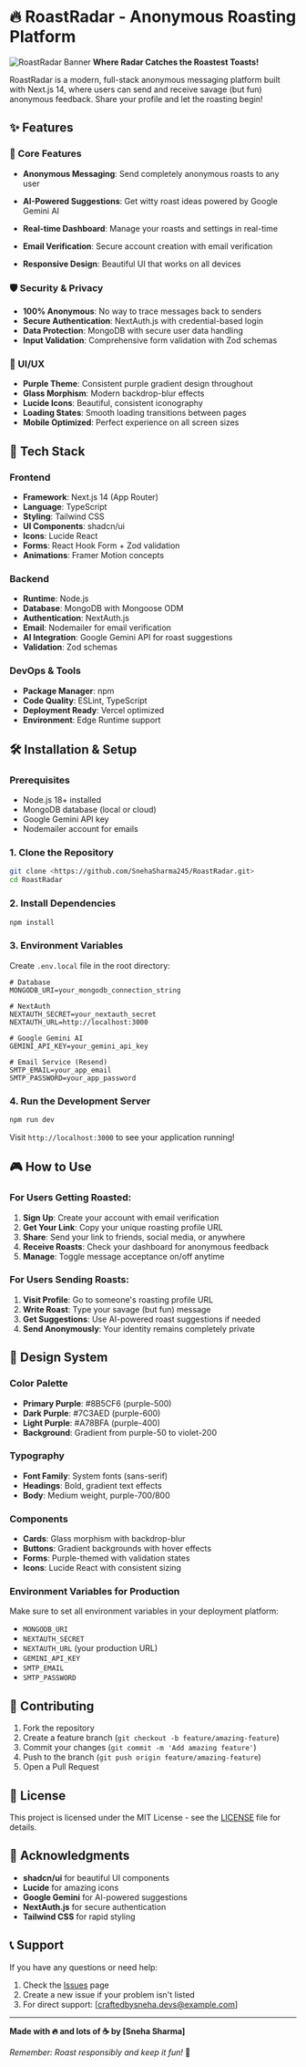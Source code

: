# 🔥 RoastRadar - Anonymous Roasting Platform

![RoastRadar Banner](./public/logo2.png)
**Where Radar Catches the Roastest Toasts!**

RoastRadar is a modern, full-stack anonymous messaging platform built with Next.js 14, where users can send and receive savage (but fun) anonymous feedback. Share your profile and let the roasting begin!

## ✨ Features

### 🎯 Core Features

- **Anonymous Messaging**: Send completely anonymous roasts to any user
- **AI-Powered Suggestions**: Get witty roast ideas powered by Google Gemini AI
- **Real-time Dashboard**: Manage your roasts and settings in real-time
- **Email Verification**: Secure account creation with email verification

- **Responsive Design**: Beautiful UI that works on all devices

### 🛡️ Security & Privacy

- **100% Anonymous**: No way to trace messages back to senders
- **Secure Authentication**: NextAuth.js with credential-based login
- **Data Protection**: MongoDB with secure user data handling
- **Input Validation**: Comprehensive form validation with Zod schemas

### 🎨 UI/UX

- **Purple Theme**: Consistent purple gradient design throughout
- **Glass Morphism**: Modern backdrop-blur effects
- **Lucide Icons**: Beautiful, consistent iconography
- **Loading States**: Smooth loading transitions between pages
- **Mobile Optimized**: Perfect experience on all screen sizes

## 🚀 Tech Stack

### Frontend

- **Framework**: Next.js 14 (App Router)
- **Language**: TypeScript
- **Styling**: Tailwind CSS
- **UI Components**: shadcn/ui
- **Icons**: Lucide React
- **Forms**: React Hook Form + Zod validation
- **Animations**: Framer Motion concepts

### Backend

- **Runtime**: Node.js
- **Database**: MongoDB with Mongoose ODM
- **Authentication**: NextAuth.js
- **Email**: Nodemailer for email verification
- **AI Integration**: Google Gemini API for roast suggestions
- **Validation**: Zod schemas

### DevOps & Tools

- **Package Manager**: npm
- **Code Quality**: ESLint, TypeScript
- **Deployment Ready**: Vercel optimized
- **Environment**: Edge Runtime support

## 🛠️ Installation & Setup

### Prerequisites

- Node.js 18+ installed
- MongoDB database (local or cloud)
- Google Gemini API key
- Nodemailer account for emails

### 1. Clone the Repository

```bash
git clone <https://github.com/SnehaSharma245/RoastRadar.git>
cd RoastRadar
```

### 2. Install Dependencies

```bash
npm install
```

### 3. Environment Variables

Create `.env.local` file in the root directory:

```env
# Database
MONGODB_URI=your_mongodb_connection_string

# NextAuth
NEXTAUTH_SECRET=your_nextauth_secret
NEXTAUTH_URL=http://localhost:3000

# Google Gemini AI
GEMINI_API_KEY=your_gemini_api_key

# Email Service (Resend)
SMTP_EMAIL=your_app_email
SMTP_PASSWORD=your_app_password
```

### 4. Run the Development Server

```bash
npm run dev
```

Visit `http://localhost:3000` to see your application running!

## 🎮 How to Use

### For Users Getting Roasted:

1. **Sign Up**: Create your account with email verification
2. **Get Your Link**: Copy your unique roasting profile URL
3. **Share**: Send your link to friends, social media, or anywhere
4. **Receive Roasts**: Check your dashboard for anonymous feedback
5. **Manage**: Toggle message acceptance on/off anytime

### For Users Sending Roasts:

1. **Visit Profile**: Go to someone's roasting profile URL
2. **Write Roast**: Type your savage (but fun) message
3. **Get Suggestions**: Use AI-powered roast suggestions if needed
4. **Send Anonymously**: Your identity remains completely private

## 🎨 Design System

### Color Palette

- **Primary Purple**: #8B5CF6 (purple-500)
- **Dark Purple**: #7C3AED (purple-600)
- **Light Purple**: #A78BFA (purple-400)
- **Background**: Gradient from purple-50 to violet-200

### Typography

- **Font Family**: System fonts (sans-serif)
- **Headings**: Bold, gradient text effects
- **Body**: Medium weight, purple-700/800

### Components

- **Cards**: Glass morphism with backdrop-blur
- **Buttons**: Gradient backgrounds with hover effects
- **Forms**: Purple-themed with validation states
- **Icons**: Lucide React with consistent sizing

### Environment Variables for Production

Make sure to set all environment variables in your deployment platform:

- `MONGODB_URI`
- `NEXTAUTH_SECRET`
- `NEXTAUTH_URL` (your production URL)
- `GEMINI_API_KEY`
- `SMTP_EMAIL`
- `SMTP_PASSWORD`

## 🤝 Contributing

1. Fork the repository
2. Create a feature branch (`git checkout -b feature/amazing-feature`)
3. Commit your changes (`git commit -m 'Add amazing feature'`)
4. Push to the branch (`git push origin feature/amazing-feature`)
5. Open a Pull Request

## 📝 License

This project is licensed under the MIT License - see the [LICENSE](LICENSE) file for details.

## 🙏 Acknowledgments

- **shadcn/ui** for beautiful UI components
- **Lucide** for amazing icons
- **Google Gemini** for AI-powered suggestions
- **NextAuth.js** for secure authentication
- **Tailwind CSS** for rapid styling

## 📞 Support

If you have any questions or need help:

1. Check the [Issues](link-to-issues) page
2. Create a new issue if your problem isn't listed
3. For direct support: [craftedbysneha.devs@example.com]

---

**Made with 🔥 and lots of ☕ by [Sneha Sharma]**

_Remember: Roast responsibly and keep it fun!_ 🎯
